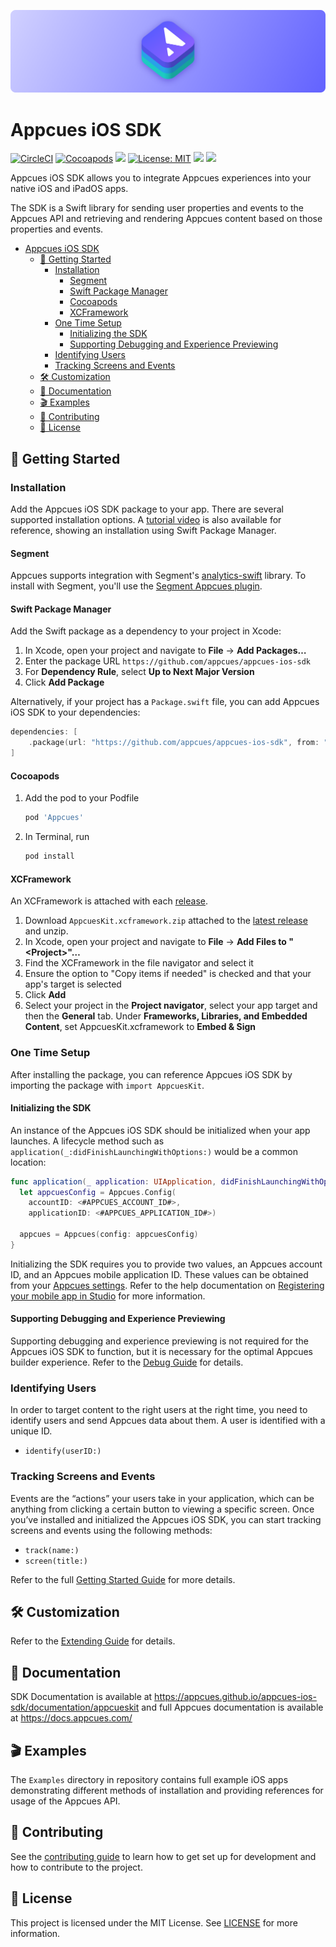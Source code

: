![AppcuesKit](https://raw.githubusercontent.com/appcues/appcues-ios-sdk/main/Sources/AppcuesKit/AppcuesKit.docc/banner%402x.png)

# Appcues iOS SDK

[![CircleCI](https://circleci.com/gh/appcues/appcues-ios-sdk/tree/main.svg?style=shield&circle-token=16de1b3a77b1e448557552caa17a5c33ec38b679)](https://circleci.com/gh/appcues/appcues-ios-sdk/tree/main)
[![Cocoapods](https://img.shields.io/cocoapods/v/Appcues)](https://cocoapods.org/pods/Appcues)
[![](https://img.shields.io/badge/-documentation-informational)](https://appcues.github.io/appcues-ios-sdk/documentation/appcueskit)
[![License: MIT](https://img.shields.io/badge/license-MIT-green.svg)](https://github.com/appcues/appcues-ios-sdk/blob/main/LICENSE)
[![](https://img.shields.io/endpoint?url=https%3A%2F%2Fswiftpackageindex.com%2Fapi%2Fpackages%2Fappcues%2Fappcues-ios-sdk%2Fbadge%3Ftype%3Dplatforms)](https://swiftpackageindex.com/appcues/appcues-ios-sdk)
[![](https://img.shields.io/endpoint?url=https%3A%2F%2Fswiftpackageindex.com%2Fapi%2Fpackages%2Fappcues%2Fappcues-ios-sdk%2Fbadge%3Ftype%3Dswift-versions)](https://swiftpackageindex.com/appcues/appcues-ios-sdk)

Appcues iOS SDK allows you to integrate Appcues experiences into your native iOS and iPadOS apps.

The SDK is a Swift library for sending user properties and events to the Appcues API and retrieving and rendering Appcues content based on those properties and events.

- [Appcues iOS SDK](#appcues-ios-sdk)
  - [🚀 Getting Started](#-getting-started)
    - [Installation](#installation)
      - [Segment](#segment)
      - [Swift Package Manager](#swift-package-manager)
      - [Cocoapods](#cocoapods)
      - [XCFramework](#xcframework)
    - [One Time Setup](#one-time-setup)
      - [Initializing the SDK](#initializing-the-sdk)
      - [Supporting Debugging and Experience Previewing](#supporting-debugging-and-experience-previewing)
    - [Identifying Users](#identifying-users)
    - [Tracking Screens and Events](#tracking-screens-and-events)
  - [🛠 Customization](#-customization)
  - [📝 Documentation](#-documentation)
  - [🎬 Examples](#-examples)
  - [👷 Contributing](#-contributing)
  - [📄 License](#-license)

## 🚀 Getting Started

### Installation

Add the Appcues iOS SDK package to your app. There are several supported installation options. A [tutorial video](https://appcues.wistia.com/medias/m47az4z63o) is also available for reference, showing an installation using Swift Package Manager.

#### Segment

Appcues supports integration with Segment's [analytics-swift](https://github.com/segmentio/analytics-swift) library. To install with Segment, you'll use the [Segment Appcues plugin](https://github.com/appcues/segment-appcues-ios).

#### Swift Package Manager

Add the Swift package as a dependency to your project in Xcode:

1. In Xcode, open your project and navigate to **File** → **Add Packages…**
2. Enter the package URL `https://github.com/appcues/appcues-ios-sdk`
3. For **Dependency Rule**, select **Up to Next Major Version**
4. Click **Add Package**

Alternatively, if your project has a `Package.swift` file, you can add Appcues iOS SDK to your dependencies:

```swift
dependencies: [
    .package(url: "https://github.com/appcues/appcues-ios-sdk", from: "1.0.0"),
]
```

#### Cocoapods

1. Add the pod to your Podfile
    ```rb
    pod 'Appcues'
    ```
2. In Terminal, run
   ```sh
   pod install
   ```

#### XCFramework

An XCFramework is attached with each [release](https://github.com/appcues/appcues-ios-sdk/releases).

1. Download `AppcuesKit.xcframework.zip` attached to the [latest release](https://github.com/appcues/appcues-ios-sdk/releases) and unzip.
2. In Xcode, open your project and navigate to **File** → **Add Files to "\<Project\>"…**
3. Find the XCFramework in the file navigator and select it
4. Ensure the option to "Copy items if needed" is checked and that your app's target is selected
5. Click **Add**
6. Select your project in the **Project navigator**, select your app target and then the **General** tab. Under **Frameworks, Libraries, and Embedded Content**, set AppcuesKit.xcframework to **Embed & Sign**

### One Time Setup

After installing the package, you can reference Appcues iOS SDK by importing the package with `import AppcuesKit`.

#### Initializing the SDK

An instance of the Appcues iOS SDK should be initialized when your app launches. A lifecycle method such as `application(_:didFinishLaunchingWithOptions:)` would be a common location:

```swift
func application(_ application: UIApplication, didFinishLaunchingWithOptions launchOptions: [UIApplication.LaunchOptionsKey: Any]?) -> Bool {
  let appcuesConfig = Appcues.Config(
    accountID: <#APPCUES_ACCOUNT_ID#>,
    applicationID: <#APPCUES_APPLICATION_ID#>)
    
  appcues = Appcues(config: appcuesConfig)
}
```

Initializing the SDK requires you to provide two values, an Appcues account ID, and an Appcues mobile application ID. These values can be obtained from your [Appcues settings](https://studio.appcues.com/settings/account). Refer to the help documentation on [Registering your mobile app in Studio](https://docs.appcues.com/article/848-registering-your-mobile-app-in-studio) for more information.

#### Supporting Debugging and Experience Previewing

Supporting debugging and experience previewing is not required for the Appcues iOS SDK to function, but it is necessary for the optimal Appcues builder experience. Refer to the [Debug Guide](https://appcues.github.io/appcues-ios-sdk/documentation/appcueskit/debugging) for details.

### Identifying Users

In order to target content to the right users at the right time, you need to identify users and send Appcues data about them. A user is identified with a unique ID.

- `identify(userID:)`

### Tracking Screens and Events

Events are the “actions” your users take in your application, which can be anything from clicking a certain button to viewing a specific screen. Once you’ve installed and initialized the Appcues iOS SDK, you can start tracking screens and events using the following methods:

- `track(name:)`
- `screen(title:)`

Refer to the full [Getting Started Guide](https://appcues.github.io/appcues-ios-sdk/documentation/appcueskit/gettingstarted) for more details.

## 🛠 Customization

Refer to the [Extending Guide](https://appcues.github.io/appcues-ios-sdk/documentation/appcueskit/extending) for details.

## 📝 Documentation

SDK Documentation is available at https://appcues.github.io/appcues-ios-sdk/documentation/appcueskit and full Appcues documentation is available at https://docs.appcues.com/

## 🎬 Examples

The `Examples` directory in repository contains full example iOS apps demonstrating different methods of installation and providing references for usage of the Appcues API.

## 👷 Contributing

See the [contributing guide](https://github.com/appcues/appcues-ios-sdk/blob/main/CONTRIBUTING.md) to learn how to get set up for development and how to contribute to the project.

## 📄 License

This project is licensed under the MIT License. See [LICENSE](https://github.com/appcues/appcues-ios-sdk/blob/main/LICENSE) for more information.

